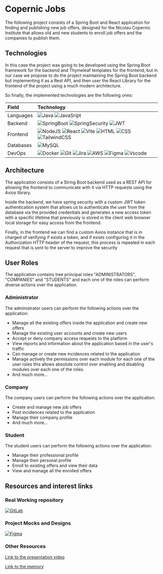 

# Copernic Jobs

The following project consists of a Spring Boot and React application for finding and publishing new job offers, designed for the Nicolau Copernic Institute that allows old and new students to enroll job offers and the companies to publish them.

## Technologies

In this case the project was going to be developed using the Spring Boot framework for the backend and Thymeleaf templates for the frontend, but in our case we propose to do the project maintaining the Spring Boot backend but implementing it as a Rest API, and then user the React Library for the frontend of the project using a much modern architecture.

So finally, the implemented technologies are the following ones:

| Field             | Technology            |
|:------------------|:----------------------|
|Languages          |![Java](https://img.shields.io/badge/Java-ED8B00?style=for-the-badge&logo=openjdk&logoColor=white) ![JavaSript](https://img.shields.io/badge/JavaScript-F7DF1E?style=for-the-badge&logo=javascript&logoColor=black)|
|Backend            |![SpringBoot](https://img.shields.io/badge/Spring-6DB33F?style=for-the-badge&logo=spring&logoColor=white) ![SpringSecurity](https://img.shields.io/badge/Spring_Security-6DB33F?style=for-the-badge&logo=Spring-Security&logoColor=white) ![JWT](https://img.shields.io/badge/json%20web%20tokens-323330?style=for-the-badge&logo=json-web-tokens&logoColor=pink)|
|Frontend           |![NodeJS](https://img.shields.io/badge/Node.js-43853D?style=for-the-badge&logo=node.js&logoColor=white) ![React](https://img.shields.io/badge/React-20232A?style=for-the-badge&logo=react&logoColor=61DAFB) ![Vite](https://img.shields.io/badge/vite-%23646CFF.svg?style=for-the-badge&logo=vite&logoColor=white) ![HTML](https://img.shields.io/badge/html5-%23E34F26.svg?style=for-the-badge&logo=html5&logoColor=white) ![CSS](https://img.shields.io/badge/css3-%231572B6.svg?style=for-the-badge&logo=css3&logoColor=white) ![TailwindCSS](https://img.shields.io/badge/Tailwind_CSS-38B2AC?style=for-the-badge&logo=tailwind-css&logoColor=white)|
|Databases          |![MySQL](https://img.shields.io/badge/MySQL-00000F?style=for-the-badge&logo=mysql&logoColor=white)|
|DevOps             |![Docker](https://img.shields.io/badge/docker-%230db7ed.svg?style=for-the-badge&logo=docker&logoColor=white) ![Git](https://img.shields.io/badge/git-%23F05033.svg?style=for-the-badge&logo=git&logoColor=white) ![Jira](https://img.shields.io/badge/jira-%230A0FFF.svg?style=for-the-badge&logo=jira&logoColor=white) ![AWS](https://img.shields.io/badge/Amazon_AWS-232F3E?style=for-the-badge&logo=amazon-aws&logoColor=white) ![Figma](https://img.shields.io/badge/figma-%23F24E1E.svg?style=for-the-badge&logo=figma&logoColor=white) ![Vscode](https://img.shields.io/badge/VSCode-0078D4?style=for-the-badge&logo=visual%20studio%20code&logoColor=white)|


## Architecture

The application consists of a String Boot backend used as a REST API for allowing the frontend to communicate with it via HTTP requests using the Axios library.

Inside the backend, we have spring security with a custom JWT token authentication system that allows us to authenticate the user from the database via the provided credentials and generates a new access token with a specific lifetime that previously is stored in the client web browser local storage for easy access from the frontend.

Finally, in the frontend we can find a custom Axios instance that is in charged of verifying if exists a token, and if exists configuring it in the Authorization HTTP header of the request, this process is repeated in each request that is sent to the server to improve the security

## User Roles

The application contains tree principal roles "ADMINISTRATORS", "COMPANIES" and "STUDENTS" and each one of the roles can perform diverse actions over the application.

### Administrator

The administrator users can perform the following actions over the application:

 - Manage all the existing offers inside the application and create new offers
 - Manage the existing user accounts and create new users
 - Accept or deny company access requests to the platform
 - View reports and information about the application based in the user's traffic
 - Can manage or create new incidences related to the application
 - Manage actively the permissions over each module for each one of the user roles this allows absolute 
 control over enabling and disabling modules over each one of the roles.
 - And much more...


### Company

The company users can perform the following actions over the application: 

 - Create and manage new job offers
 - Post incidences related to the application
 - Manage their company profile
 - And much more...

### Student

The student users can perform the following actions over the application:

 - Manage their professional profile
 - Manage their personal profile
 - Enroll to existing offers and view their data
 - View and manage all the enrolled offers


## Resources and interest links

### Real Working repository

[![GitLab](https://img.shields.io/badge/GitLab-330F63?style=for-the-badge&logo=gitlab&logoColor=white)](https://gitlab.com/abp_proyect_copernicjobs)

### Project Mocks and Designs

[![Figma](https://img.shields.io/badge/Figma-F24E1E?style=for-the-badge&logo=figma&logoColor=white)](https://www.figma.com/file/wZxavDMvmwqt1oLiJMaj9k/Borsa-Cop%C3%A8rnic-ERP?type=design&node-id=0%3A1&mode=design&t=6Dm6yHqj0x0wKaBk-1)


### Other Resources

[Link to the presentation video](https://drive.google.com/file/d/1yFVNXISqde5zdfRtNNt_84OaFf16vfbh/view?usp=sharing)

[Link to the memory](https://docs.google.com/document/d/1pSUo712KVO-pkd-E9kiE9OLMdSEOf9X-L-bR7J5ozvQ/edit?usp=sharing)
